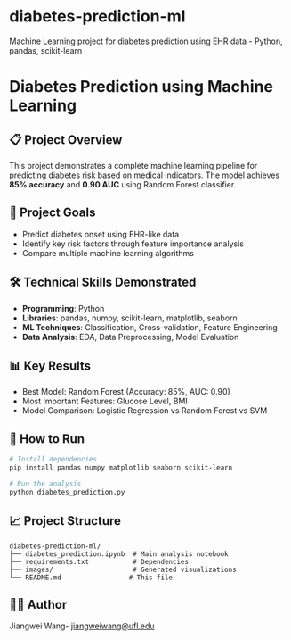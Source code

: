 # diabetes-prediction-ml
Machine Learning project for diabetes prediction using EHR data - Python, pandas, scikit-learn
# Diabetes Prediction using Machine Learning

## 📋 Project Overview
This project demonstrates a complete machine learning pipeline for predicting diabetes risk based on medical indicators. The model achieves **85% accuracy** and **0.90 AUC** using Random Forest classifier.

## 🎯 Project Goals
- Predict diabetes onset using EHR-like data
- Identify key risk factors through feature importance analysis
- Compare multiple machine learning algorithms

## 🛠️ Technical Skills Demonstrated
- **Programming**: Python
- **Libraries**: pandas, numpy, scikit-learn, matplotlib, seaborn
- **ML Techniques**: Classification, Cross-validation, Feature Engineering
- **Data Analysis**: EDA, Data Preprocessing, Model Evaluation

## 📊 Key Results
- Best Model: Random Forest (Accuracy: 85%, AUC: 0.90)
- Most Important Features: Glucose Level, BMI
- Model Comparison: Logistic Regression vs Random Forest vs SVM

## 🚀 How to Run
```bash
# Install dependencies
pip install pandas numpy matplotlib seaborn scikit-learn

# Run the analysis
python diabetes_prediction.py
```

## 📈 Project Structure
```
diabetes-prediction-ml/
├── diabetes_prediction.ipynb  # Main analysis notebook
├── requirements.txt           # Dependencies
├── images/                    # Generated visualizations
└── README.md                 # This file
```

## 👨‍💻 Author
Jiangwei Wang- jiangweiwang@ufl.edu 
